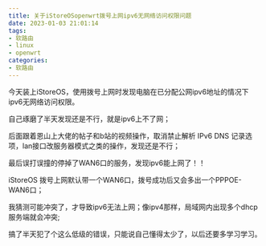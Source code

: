 ```yaml
---
title: 关于iStoreOSopenwrt拨号上网ipv6无网络访问权限问题
date: 2023-01-03 21:01:14
tags: 
- 软路由
- linux
- openwrt
categories:
- 软路由
---
```


今天装上iStoreOS，使用拨号上网时发现电脑在已分配公网ipv6地址的情况下ipv6无网络访问权限。

自己琢磨了半天发现还是不行，就是ipv6上不了网；

后面跟着恩山上大佬的帖子和b站的视频操作，取消禁止解析 IPv6 DNS 记录选项，lan接口改服务器模式之类的操作，发现还是不行；

最后误打误撞的停掉了WAN6口的服务，发现ipv6能上网了！！

iStoreOS 拨号上网默认带一个WAN6口，拨号成功后又会多出一个PPPOE-WAN6口；

我猜测可能冲突了，才导致ipv6无法上网；像ipv4那样，局域网内出现多个dhcp服务端就会冲突;

搞了半天犯了个这么低级的错误，只能说自己懂得太少了，以后还要多学习学习。
